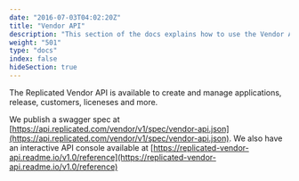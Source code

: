 ```yaml
---
date: "2016-07-03T04:02:20Z"
title: "Vendor API"
description: "This section of the docs explains how to use the Vendor API"
weight: "501"
type: "docs"
index: false
hideSection: true
---
```


The Replicated Vendor API is available to create and manage applications, release, customers, liceneses and more.

We publish a swagger spec at [https://api.replicated.com/vendor/v1/spec/vendor-api.json](https://api.replicated.com/vendor/v1/spec/vendor-api.json). We also have an interactive API console available at [https://replicated-vendor-api.readme.io/v1.0/reference](https://replicated-vendor-api.readme.io/v1.0/reference)
